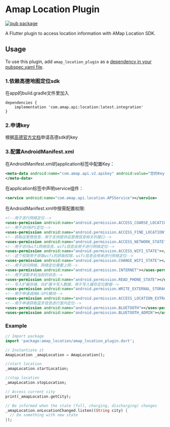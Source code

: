 # Amap Location Plugin

[![pub package](https://img.shields.io/badge/pub-0.0.1-orange.svg)](https://pub.dartlang.org/packages/amap_location_plugin)


A Flutter plugin to access location information with AMap Location SDK.

## Usage
To use this plugin, add `amap_location_plugin` as a [dependency in your pubspec.yaml file](https://flutter.io/platform-plugins/).

### 1.依赖高德地图定位sdk
在app的build.gradle文件里加入

``` 
dependencies {
    implementation 'com.amap.api:location:latest.integration'
}
```

### 2.申请key
根据[高德官方文档](https://lbs.amap.com/api/android-location-sdk/guide/create-project/get-key)申请高德sdk的key

### 3.配置AndroidManifest.xml
在AndroidManifest.xml的application标签中配置Key：

```xml
<meta-data android:name="com.amap.api.v2.apikey" android:value="您的Key">
</meta-data>
```

在application标签中声明service组件：

```xml
<service android:name="com.amap.api.location.APSService"></service>
```
在AndroidManifest.xml中按需配置权限:

```xml
<!--用于进行网络定位-->
<uses-permission android:name="android.permission.ACCESS_COARSE_LOCATION"></uses-permission>
<!--用于访问GPS定位-->
<uses-permission android:name="android.permission.ACCESS_FINE_LOCATION"></uses-permission>
<!--获取运营商信息，用于支持提供运营商信息相关的接口-->
<uses-permission android:name="android.permission.ACCESS_NETWORK_STATE"></uses-permission>
<!--用于访问wifi网络信息，wifi信息会用于进行网络定位-->
<uses-permission android:name="android.permission.ACCESS_WIFI_STATE"></uses-permission>
<!--这个权限用于获取wifi的获取权限，wifi信息会用来进行网络定位-->
<uses-permission android:name="android.permission.CHANGE_WIFI_STATE"></uses-permission>
<!--用于访问网络，网络定位需要上网-->
<uses-permission android:name="android.permission.INTERNET"></uses-permission>
<!--用于读取手机当前的状态-->
<uses-permission android:name="android.permission.READ_PHONE_STATE"></uses-permission>
<!--写入扩展存储，向扩展卡写入数据，用于写入缓存定位数据-->
<uses-permission android:name="android.permission.WRITE_EXTERNAL_STORAGE"></uses-permission>
<!--用于申请调用A-GPS模块-->
<uses-permission android:name="android.permission.ACCESS_LOCATION_EXTRA_COMMANDS"></uses-permission>
<!--用于申请获取蓝牙信息进行室内定位-->
<uses-permission android:name="android.permission.BLUETOOTH"></uses-permission>
<uses-permission android:name="android.permission.BLUETOOTH_ADMIN"></uses-permission>
```

### Example

``` dart
// Import package
import 'package:amap_location/amap_location_plugin.dart';

// Instantiate it
AmapLocation _amapLocation = AmapLocation();

//start location
_amapLocation.startLocation;

//stop location
_amapLocation.stopLocation;

// Access current city
print(_amapLocation.getCity);

// Be informed when the state (full, charging, discharging) changes
_amapLocation.onLocationChanged.listen((String city) {
  // Do something with new state
});
```

